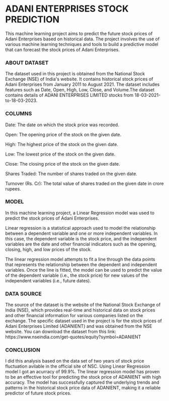 <h1>ADANI ENTERPRISES STOCK PREDICTION</h1>
This machine learning project aims to predict the future stock prices of Adani Enterprises based on historical data. The project involves the use of various machine learning techniques and tools to build a predictive model that can forecast the stock prices of Adani Enterprises.
<h3>ABOUT DATASET</h3>
The dataset used in this project is obtained from the National Stock Exchange (NSE) of India's website. It contains historical stock prices of Adani Enterprises from January 2011 to August 2021. The dataset includes features such as Date, Open, High, Low, Close, and Volume.The dataset contains details of ADANI ENTERPRISES LIMITED stocks from 18-03-2021-to-18-03-2023.
<h3>COLUMNS</h3>
Date: The date on which the stock price was recorded.

Open: The opening price of the stock on the given date.

High: The highest price of the stock on the given date.

Low: The lowest price of the stock on the given date.

Close: The closing price of the stock on the given date.

Shares Traded: The number of shares traded on the given date.

Turnover (Rs. Cr): The total value of shares traded on the given date in crore rupees.
<h3>MODEL</h3>
In this machine learning project, a Linear Regression model was used to predict the stock prices of Adani Enterprises.

Linear regression is a statistical approach used to model the relationship between a dependent variable and one or more independent variables. In this case, the dependent variable is the stock price, and the independent variables are the date and other financial indicators such as the opening, closing, high, and low prices of the stock.

The linear regression model attempts to fit a line through the data points that represents the relationship between the dependent and independent variables. Once the line is fitted, the model can be used to predict the value of the dependent variable (i.e., the stock price) for new values of the independent variables (i.e., future dates).
<h3>DATA SOURCE</h3>
The source of the dataset  is the website of the National Stock Exchange of India (NSE), which provides real-time and historical data on stock prices and other financial information for various companies listed on the exchange. The specific dataset used in the project is for the stock prices of Adani Enterprises Limited (ADANIENT) and was obtained from the NSE website.
You can download the dataset from this link:  https://www.nseindia.com/get-quotes/equity?symbol=ADANIENT  
<h3>CONCLUSION</h3>
I did this analysis based on the data set of two years of stock price fluctuation avilable in the official site of NSC.
Using Linear Regression model I got an acurracy of 99.9%.
The linear regression model has proven to be an effective tool for predicting the stock price of ADANIENT with high accuracy.
The model has successfully captured the underlying trends and patterns in the historical stock price data of ADANIENT, making it a reliable predictor of future stock prices.





